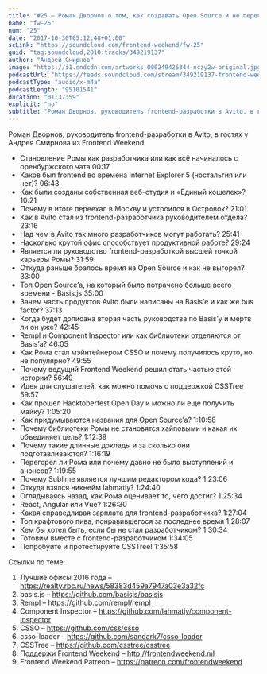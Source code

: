 ```yaml
---
title: "#25 – Роман Дворнов о том, как создавать Open Source и не перегореть"
name: "fw-25"
num: "25"
date: "2017-10-30T05:12:48+01:00"
scLink: "https://soundcloud.com/frontend-weekend/fw-25"
guid: "tag:soundcloud,2010:tracks/349219137"
author: "Андрей Смирнов"
image: "https://i1.sndcdn.com/artworks-000249426344-nczy2w-original.jpg"
podcastUrl: "https://feeds.soundcloud.com/stream/349219137-frontend-weekend-fw-25.m4a"
podcastType: "audio/x-m4a"
podcastLength: "95101541"
duration: "01:37:59"
explicit: "no"
subtitle: "Роман Дворнов, руководитель frontend-разработки в Avito, в гостях у Андрея Смирнова из Frontend Weekend."
---
```

Роман Дворнов, руководитель frontend-разработки в Avito, в гостях у Андрея Смирнова из Frontend Weekend.

- Становление Ромы как разработчика или как всё начиналось с оренбуржского чата <timecode>00:17</timecode>
- Каков был frontend во времена Internet Explorer 5 (ностальгия или нет)? <timecode>06:43</timecode>
- Как были созданы собственная веб-студия и «Единый кошелек»? <timecode>10:21</timecode>
- Почему в итоге переехал в Москву и устроился в Островок? <timecode>21:01</timecode>
- Как в Avito стал из frontend-разработчика руководителем отдела? <timecode>23:16</timecode>
- Над чем в Avito так много разработчиков могут работать? <timecode>25:41</timecode>
- Насколько крутой офис способствует продуктивной работе? <timecode>29:24</timecode>
- Является ли руководство frontend-разработкой высшей точкой карьеры Ромы? <timecode>31:59</timecode>
- Откуда раньше бралось время на Open Source и как не выгорел? <timecode>33:00</timecode>
- Топ Open Source’а, на который было потрачено больше всего времени - Basis.js <timecode>35:00</timecode>
- Зачем часть продуктов Avito были написаны на Basis’е и как же bus factor? <timecode>37:13</timecode>
- Когда будет дописана вторая часть руководства по Basis’у и мертв ли он уже? <timecode>42:45</timecode>
- Rempl и Component Inspector или как библиотеки отделяются от Basis’а? <timecode>46:05</timecode>
- Как Рома стал мэйнтейнером CSSO и почему получилось круто, но не популярно? <timecode>49:55</timecode>
- Почему ведущий Frontend Weekend решил стать частью этой истории? <timecode>56:49</timecode>
- Идея для слушателей, как можно помочь с поддержкой CSSTree <timecode>59:57</timecode>
- Как прошел Hacktoberfest Open Day и можно ли еще получить майку? <timecode>1:05:20</timecode>
- Как придумываются названия для Open Source’а? <timecode>1:10:58</timecode>
- Почему библиотеки Ромы не становятся хайповыми и какая их объединяет цель? <timecode>1:12:39</timecode>
- Почему такие длинные доклады и за сколько они подготавливаются? <timecode>1:16:19</timecode>
- Перегорел ли Рома или почему давно не было выступлений и анонсов? <timecode>1:19:55</timecode>
- Почему Sublime является лучшим редактором кода? <timecode>1:23:06</timecode>
- Откуда взялся никнейм lahmatiy? <timecode>1:24:40</timecode>
- Оглядываясь назад, как Рома оценивает то, чего достиг? <timecode>1:25:34</timecode>
- React, Angular или Vue? <timecode>1:26:30</timecode>
- Какая справедливая зарплата для frontend-разработчика? <timecode>1:27:04</timecode>
- Топ крафтового пива, понравившегося за последнее время <timecode>1:28:07</timecode>
- Кем бы хотел быть, если бы не стал разработчиком? <timecode>1:30:34</timecode>
- Готовим вместе с frontend-разработчиком <timecode>1:34:05</timecode>
- Попробуйте и протестируйте CSSTree! <timecode>1:35:58</timecode>

Ссылки по теме:
1) Лучшие офисы 2016 года – https://realty.rbc.ru/news/58383d459a7947a03e3a32fc
2) basis.js – https://github.com/basisjs/basisjs
3) Rempl – https://github.com/rempl/rempl
4) Component Inspector – https://github.com/lahmatiy/component-inspector
5) CSSO – https://github.com/css/csso
6) csso-loader – https://github.com/sandark7/csso-loader
7) CSSTree – https://github.com/csstree/csstree
8) Поддержи Frontend Weekend – http://frontendweekend.ml
9) Frontend Weekend Patreon – https://patreon.com/frontendweekend